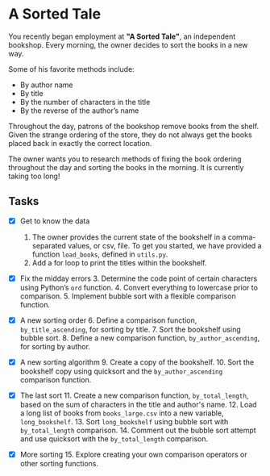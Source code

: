 # A Sorted Tale

You recently began employment at **"A Sorted Tale"**, an independent bookshop. Every morning, the owner decides to sort the books in a new way.

Some of his favorite methods include:

- By author name
- By title
- By the number of characters in the title
- By the reverse of the author’s name

Throughout the day, patrons of the bookshop remove books from the shelf. Given the strange ordering of the store, they do not always get the books placed back in exactly the correct location.

The owner wants you to research methods of fixing the book ordering throughout the day and sorting the books in the morning. It is currently taking too long!

## Tasks

- [x] Get to know the data
   1. The owner provides the current state of the bookshelf in a comma-separated values, or csv, file. To get you started, we have provided a function `load_books`, defined in `utils.py`.
   2. Add a for loop to print the titles within the bookshelf.

- [x] Fix the midday errors
   3. Determine the code point of certain characters using Python’s `ord` function.
   4. Convert everything to lowercase prior to comparison.
   5. Implement bubble sort with a flexible comparison function.

- [x] A new sorting order
   6. Define a comparison function, `by_title_ascending`, for sorting by title.
   7. Sort the bookshelf using bubble sort.
   8. Define a new comparison function, `by_author_ascending`, for sorting by author.

- [x] A new sorting algorithm
   9. Create a copy of the bookshelf.
   10. Sort the bookshelf copy using quicksort and the `by_author_ascending` comparison function.

- [x] The last sort
   11. Create a new comparison function, `by_total_length`, based on the sum of characters in the title and author's name.
   12. Load a long list of books from `books_large.csv` into a new variable, `long_bookshelf`.
   13. Sort `long_bookshelf` using bubble sort with `by_total_length` comparison.
   14. Comment out the bubble sort attempt and use quicksort with the `by_total_length` comparison.

- [x] More sorting
   15. Explore creating your own comparison operators or other sorting functions.

